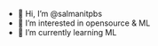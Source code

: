 - 👋 Hi, I’m @salmanitpbs
- 👀 I’m interested in opensource & ML
- 🌱 I’m currently learning ML

<!---
salmanitpbs/salmanitpbs is a ✨ special ✨ repository because its `README.md` (this file) appears on your GitHub profile.
You can click the Preview link to take a look at your changes.
--->
